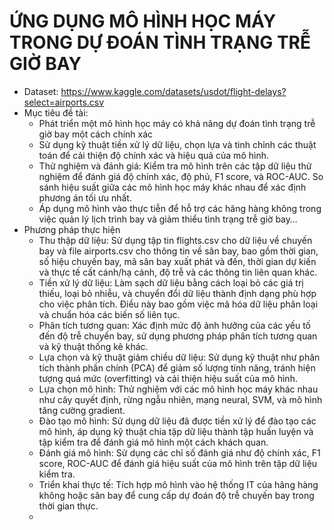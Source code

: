# ỨNG DỤNG MÔ HÌNH HỌC MÁY TRONG DỰ ĐOÁN TÌNH TRẠNG TRỄ GIỜ BAY
+ Dataset: https://www.kaggle.com/datasets/usdot/flight-delays?select=airports.csv
+ Mục tiêu đề tài:
  - Phát triển một mô hình học máy có khả năng dự đoán tình trạng trễ giờ bay một cách chính xác
  - Sử dụng kỹ thuật tiền xử lý dữ liệu, chọn lựa và tinh chỉnh các thuật toán để cải thiện độ chính xác và hiệu quả của mô hình.
  - Thử nghiệm và đánh giá: Kiểm tra mô hình trên các tập dữ liệu thử nghiệm để đánh giá độ chính xác, độ phủ, F1 score, và ROC-AUC. So sánh hiệu suất giữa các mô hình học máy khác nhau để xác định phương án tối ưu nhất.
  - Áp dụng mô hình vào thực tiễn để hỗ trợ các hãng hàng không trong việc quản lý lịch trình bay và giảm thiểu tình trạng trễ giờ bay…
+ Phương pháp thực hiện
  - Thu thập dữ liệu: Sử dụng tập tin flights.csv cho dữ liệu về chuyến bay và file airports.csv cho thông tin về sân bay, bao gồm thời gian, số hiệu chuyến bay, mã sân bay xuất phát và đến, thời gian dự kiến và thực tế cất cánh/hạ cánh, độ trễ và các thông tin liên quan khác.
  - Tiền xử lý dữ liệu: Làm sạch dữ liệu bằng cách loại bỏ các giá trị thiếu, loại bỏ nhiễu, và chuyển đổi dữ liệu thành định dạng phù hợp cho việc phân tích. Điều này bao gồm việc mã hóa dữ liệu phân loại và chuẩn hóa các biến số liên tục.
  - Phân tích tương quan: Xác định mức độ ảnh hưởng của các yếu tố đến độ trễ chuyến bay, sử dụng phương pháp phân tích tương quan và kỹ thuật thống kê khác.
  -  Lựa chọn và kỹ thuật giảm chiều dữ liệu: Sử dụng kỹ thuật như phân tích thành phần chính (PCA) để giảm số lượng tính năng, tránh hiện tượng quá mức (overfitting) và cải thiện hiệu suất của mô hình.
  -  Lựa chọn mô hình: Thử nghiệm với các mô hình học máy khác nhau như cây quyết định, rừng ngẫu nhiên, mạng neural, SVM, và mô hình tăng cường gradient.
  -  Đào tạo mô hình: Sử dụng dữ liệu đã được tiền xử lý để đào tạo các mô hình, áp dụng kỹ thuật chia tập dữ liệu thành tập huấn luyện và tập kiểm tra để đánh giá mô hình một cách khách quan.
  -  Đánh giá mô hình: Sử dụng các chỉ số đánh giá như độ chính xác, F1 score, ROC-AUC để đánh giá hiệu suất của mô hình trên tập dữ liệu kiểm tra.
  -  Triển khai thực tế: Tích hợp mô hình vào hệ thống IT của hãng hàng không hoặc sân bay để cung cấp dự đoán độ trễ chuyến bay trong thời gian thực.
  -  
